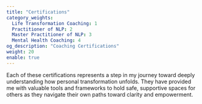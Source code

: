 ```yaml
---
title: "Certifications"
category_weights:
  Life Transformation Coaching: 1
  Practitioner of NLP: 2
  Master Practitioner of NLP: 3
  Mental Health Coaching: 4
og_description: "Coaching Certifications"
weight: 20
enable: true
---
```

Each of these certifications represents a step in my journey toward deeply understanding how personal transformation unfolds. They have provided me with valuable tools and frameworks to hold safe, supportive spaces for others as they navigate their own paths toward clarity and empowerment.
